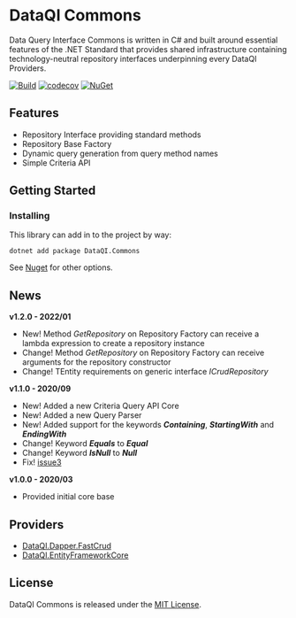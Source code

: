 # DataQI Commons

Data Query Interface Commons is written in C# and built around essential features of the .NET Standard that provides shared infrastructure containing technology-neutral repository interfaces underpinning every DataQI Providers.

[![Build](https://github.com/henrique-gouveia/DataQI.Commons/actions/workflows/dotnet.yml/badge.svg)](https://github.com/henrique-gouveia/DataQI.Commons/actions/workflows/dotnet.yml)
[![codecov](https://codecov.io/gh/henrique-gouveia/DataQI.Commons/branch/main/graph/badge.svg)](https://codecov.io/gh/henrique-gouveia/DataQI.Commons)
[![NuGet](https://img.shields.io/nuget/v/DataQI.Commons.svg)](https://www.nuget.org/packages/DataQI.Commons/) 
<!-- [![License](https://img.shields.io/github/license/henrique-gouveia/DataQI.Commons.svg)](https://github.com/henrique-gouveia/DataQI.Commons/blob/main/LICENSE.txt) -->

## Features

* Repository Interface providing standard methods
* Repository Base Factory
* Dynamic query generation from query method names
* Simple Criteria API

## Getting Started

### Installing

This library can add in to the project by way:

    dotnet add package DataQI.Commons

See [Nuget](https://www.nuget.org/packages/DataQI.Commons) for other options.

## News

**v1.2.0 - 2022/01**

* New! Method _GetRepository_ on Repository Factory can receive a lambda expression to create a repository instance
* Change! Method _GetRepository_ on Repository Factory can receive arguments for the repository constructor
* Change! TEntity requirements on generic interface _ICrudRepository_

**v1.1.0 - 2020/09**

* New! Added a new Criteria Query API Core
* New! Added a new Query Parser
* New! Added support for the keywords **_Containing_**, **_StartingWith_** and **_EndingWith_**
* Change! Keyword **_Equals_** to **_Equal_**
* Change! Keyword **_IsNull_** to **_Null_**
* Fix! [issue3](https://github.com/henrique-gouveia/DataQI.Dapper.FastCrud/issues/3)

**v1.0.0 - 2020/03**

* Provided initial core base

## Providers

* [DataQI.Dapper.FastCrud](https://github.com/henrique-gouveia/DataQI.Dapper.FastCrud)
* [DataQI.EntityFrameworkCore](https://github.com/henrique-gouveia/DataQI.EntityFrameworkCore)

## License

DataQI Commons is released under the [MIT License](https://opensource.org/licenses/MIT).
